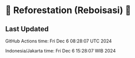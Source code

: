 
# 🌳 Reforestation (Reboisasi) 🌲

## Last Updated

GitHub Actions time: Fri Dec  6 08:28:07 UTC 2024

Indonesia/Jakarta time: Fri Dec  6 15:28:07 WIB 2024
